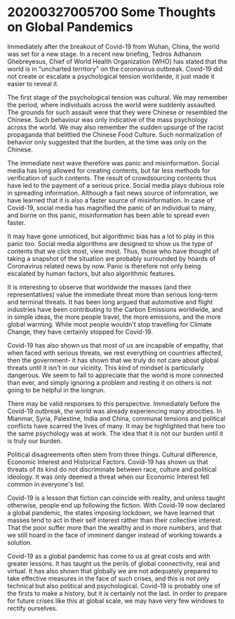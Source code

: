 # 20200327005700 Some Thoughts on Global Pandemics 

Immediately after the breakout of Covid-19 from Wuhan, China, the world was set for a new stage. In a recent new briefing, Tedros Adhanom Ghebreyesus, Chief of World Health Organization (WHO) has stated that the world is in \"uncharted territory\" on the coronavirus outbreak. Covid-19 did not create or escalate a psychological tension worldwide, it just made it easier to reveal it.

The first stage of the psychological tension was cultural. We may remember the period, where individuals across the world were suddenly assaulted. The grounds for such assault were that they were Chinese or resembled the Chinese. Such behaviour was only indicative of the mass psychology across the world. We may also remember the sudden upsurge of the racist propaganda that belittled the Chinese Food Culture. Such normalization of behavior only suggested that the burden, at the time was only on the Chinese.

The immediate next wave therefore was panic and misinformation. Social media has long allowed for creating contents, but far less methods for verification of such contents. The result of crowdsourcing contents thus have led to the payment of a serious price. Social media plays dubious role in spreading information. Although a fast news source of infomration, we have learned that it is also a faster source of misinformation. In case of Covid-19, social media has magnified the panic of an individual to many, and borne on this panic, misinformation has been able to spread even faster.

It may have gone unnoticed, but algorithmic bias has a lot to play in this panic too. Social media algorithms are designed to show us the type of contents that we click most, view most. Thus, those who have thought of taking a snapshot of the situation are probably surrounded by hoards of Coronavirus related news by now. Panic is therefore not only being escalated by human factors, but also algorithmic features.

It is interesting to observe that worldwide the masses (and their representatives) value the immediate threat more than serious long-term and terminal threats. It has been long argued that automotive and flight industries have been contributing to the Carbon Emissions worldwide, and in simple ideas, the more people travel, the more emissions, and the more global warming. While most people wouldn't stop travelling for Climate Change, they have certainly stopped for Covid-19.

Covid-19 has also shown us that most of us are incapable of empathy, that when faced with serious threats, we rest everything on countries affected, then the government- it has shown that we truly do not care about global threats until it isn't in our vicinity. This kind of mindset is particularly dangerous. We seem to fail to appreciate that the world is more connected than ever, and simply ignoring a problem and resting it on others is not going to be helpful in the longrun.

There may be valid responses to this perspective. Immediately before the Covid-19 outbreak, the world was already experiencing many atrocities. In Mianmar, Syria, Palestine, India and China, communal tensions and political conflicts have scarred the lives of many. It may be highlighted that here too the same psychology was at work. The idea that it is not our burden until it is truly our burden.

Political disagreements often stem from three things. Cultural difference, Economic Interest and Historical Factors. Covid-19 has shown us that threats of its kind do not discriminate between race, culture and political ideology. It was only deemed a threat when our Economic Interest fell common in everyone's list.

Covid-19 is a lesson that fiction can coincide with reality, and unless taught otherwise, people end up following the fiction. With Covid-19 now declared a global pandemic, the states imposing lockdown, we have learned that masses tend to act in their self interest rather than their collective interest. That the poor suffer more than the wealthy and in more numbers, and that we still hoard in the face of imminent danger instead of working towards a solution.

Covid-19 as a global pandemic has come to us at great costs and with greater lessons. It has taught us the perils of global connectivity, real and virtual. It has also shown that globally we are not adequately prepared to take effective measures in the face of such crises, and this is not only technical but also political and psychological. Covid-19 is probably one of the firsts to make a history, but it is certainly not the last. In order to prepare for future crises like this at global scale, we may have very few windows to rectify ourselves.
